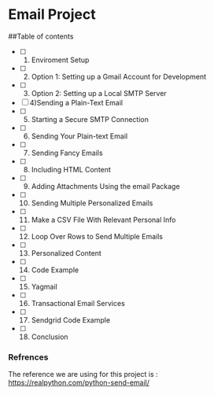# Email Project 

##Table of contents 

 - [ ] 1) Enviroment Setup
 - [ ] 2) Option 1: Setting up a Gmail Account for Development
 - [ ] 3) Option 2: Setting up a Local SMTP Server
 - [ ] 4)Sending a Plain-Text Email
 - [ ] 5) Starting a Secure SMTP Connection
 - [ ] 6) Sending Your Plain-text Email
 - [ ] 7) Sending Fancy Emails
 - [ ] 8) Including HTML Content
 - [ ] 9) Adding Attachments Using the email Package
 - [ ] 10) Sending Multiple Personalized Emails
 - [ ] 11) Make a CSV File With Relevant Personal Info
 - [ ] 12) Loop Over Rows to Send Multiple Emails
 - [ ] 13) Personalized Content
 - [ ] 14) Code Example
 - [ ] 15) Yagmail
 - [ ] 16) Transactional Email Services
 - [ ] 17) Sendgrid Code Example
 - [ ] 18) Conclusion

### Refrences
The reference we are using for this project is : https://realpython.com/python-send-email/

